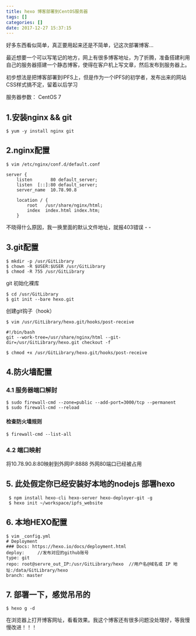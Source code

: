 ```yaml
---
title: hexo 博客部署到CentOS服务器
tags: []
categories: []
date: 2017-12-27 15:37:15
---
```


好多东西看似简单，真正要用起来还是不简单，记这次部署博客...

最近想要一个可以写笔记的地方，网上有很多博客地址，为了折腾，准备搭建利用自己的服务器搭建一个静态博客，使得在客户机上写文章，然后发布到服务器上。

初步想法是把博客部署到IPFS上，但是作为一个IPFS的初学者，发布出来的网站CSS样式搞不定，留着以后学习

服务器参数：
CentOS 7 

## 1.安装nginx && git
```
$ yum -y install nginx git
```
<!-- more -->

## 2.nginx配置
```
$ vim /etc/nginx/conf.d/default.conf
```
```
server {
    listen       80 default_server;
    listen	[::]:80 default_server;
    server_name  10.78.90.8
    
    location / {
        root   /usr/share/nginx/html;
        index  index.html index.htm;
    }
```
不晓得什么原因，我一换里面的默认文件地址，就报403错误 - -

## 3.git配置
```
$ mkdir -p /usr/GitLibrary
$ chown -R $USER:$USER /usr/GitLibrary
$ chmod -R 755 /usr/GitLibrary
```
git 初始化裸库
```
$ cd /usr/GitLibrary
$ git init --bare hexo.git
```
创建git钩子（hook）
```
$ vim /usr/GitLibrary/hexo.git/hooks/post-receive

#!/bin/bash
git --work-tree=/usr/share/nginx/html --git-dir=/usr/GitLibrary/hexo.git checkout -f

$ chmod +x /usr/GitLibrary/hexo.git/hooks/post-receive
```
## 4.防火墙配置
### 4.1 服务器端口解封
```
$ sudo firewall-cmd --zone=public --add-port=3000/tcp --permanent
$ sudo firewall-cmd --reload
```
 #### 检查防火墙规则
 ```
 $ firewall-cmd --list-all
 
```
 ### 4.2 端口映射
 将10.78.90.8:80映射到外网IP:8888  外网80端口已经被占用
 
 ## 5. 此处假定你已经安装好本地的nodejs 部署hexo
```
 $ npm install hexo-cli hexo-server hexo-deployer-git -g
 $ hexo init ~/workspace/ipfs_website
```
## 6. 本地HEXO配置
```
$ vim _config.yml
# Deployment
### Docs: https://hexo.io/docs/deployment.html
deploy:     //发布对应的github账号
type: git
repo: root@servre_out_IP:/usr/GitLibrary/hexo  //用户名@域名或 IP 地址:/data/GitLibrary/hexo
branch: master
```
## 7. 部署一下，感觉吊吊的
```
$ hexo g -d
```
在浏览器上打开博客网址，看看效果。我这个博客还有很多问题没处理好，等我慢慢改进！！！
 
